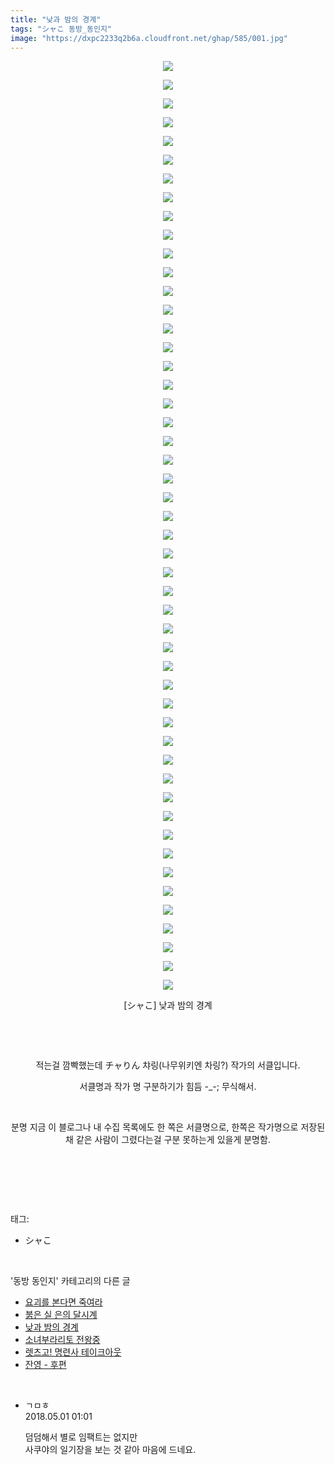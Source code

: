 ```yaml
---
title: "낮과 밤의 경계"
tags: "シャこ 동방_동인지"
image: "https://dxpc2233q2b6a.cloudfront.net/ghap/585/001.jpg"
---
```

<div class="article">
<p style="text-align: center; clear: none; float: none;"><img src="{{ site.imgserver3 }}/ghap/585/001.jpg"/></p>
<p style="text-align: center; clear: none; float: none;"><img src="{{ site.imgserver3 }}/ghap/585/002.jpg"/></p>
<p style="text-align: center; clear: none; float: none;"><img src="{{ site.imgserver3 }}/ghap/585/003.jpg"/></p>
<p style="text-align: center; clear: none; float: none;"><img src="{{ site.imgserver3 }}/ghap/585/004.jpg"/></p>
<p style="text-align: center; clear: none; float: none;"><img src="{{ site.imgserver3 }}/ghap/585/005.jpg"/></p>
<p style="text-align: center; clear: none; float: none;"><img src="{{ site.imgserver3 }}/ghap/585/006.jpg"/></p>
<p style="text-align: center; clear: none; float: none;"><img src="{{ site.imgserver3 }}/ghap/585/007.jpg"/></p>
<p style="text-align: center; clear: none; float: none;"><img src="{{ site.imgserver3 }}/ghap/585/008.jpg"/></p>
<p style="text-align: center; clear: none; float: none;"><img src="{{ site.imgserver3 }}/ghap/585/009.jpg"/></p>
<p style="text-align: center; clear: none; float: none;"><img src="{{ site.imgserver3 }}/ghap/585/010.jpg"/></p>
<p style="text-align: center; clear: none; float: none;"><img src="{{ site.imgserver3 }}/ghap/585/011.jpg"/></p>
<p style="text-align: center; clear: none; float: none;"><img src="{{ site.imgserver3 }}/ghap/585/012.jpg"/></p>
<p style="text-align: center; clear: none; float: none;"><img src="{{ site.imgserver3 }}/ghap/585/013.jpg"/></p>
<p style="text-align: center; clear: none; float: none;"><img src="{{ site.imgserver3 }}/ghap/585/014.jpg"/></p>
<p style="text-align: center; clear: none; float: none;"><img src="{{ site.imgserver3 }}/ghap/585/015.jpg"/></p>
<p style="text-align: center; clear: none; float: none;"><img src="{{ site.imgserver3 }}/ghap/585/016.jpg"/></p>
<p style="text-align: center; clear: none; float: none;"><img src="{{ site.imgserver3 }}/ghap/585/017.jpg"/></p>
<p style="text-align: center; clear: none; float: none;"><img src="{{ site.imgserver3 }}/ghap/585/018.jpg"/></p>
<p style="text-align: center; clear: none; float: none;"><img src="{{ site.imgserver3 }}/ghap/585/019.jpg"/></p>
<p style="text-align: center; clear: none; float: none;"><img src="{{ site.imgserver3 }}/ghap/585/020.jpg"/></p>
<p style="text-align: center; clear: none; float: none;"><img src="{{ site.imgserver3 }}/ghap/585/021.jpg"/></p>
<p style="text-align: center; clear: none; float: none;"><img src="{{ site.imgserver3 }}/ghap/585/022.jpg"/></p>
<p style="text-align: center; clear: none; float: none;"><img src="{{ site.imgserver3 }}/ghap/585/023.jpg"/></p>
<p style="text-align: center; clear: none; float: none;"><img src="{{ site.imgserver3 }}/ghap/585/024.jpg"/></p>
<p style="text-align: center; clear: none; float: none;"><img src="{{ site.imgserver3 }}/ghap/585/025.jpg"/></p>
<p style="text-align: center; clear: none; float: none;"><img src="{{ site.imgserver3 }}/ghap/585/026.jpg"/></p>
<p style="text-align: center; clear: none; float: none;"><img src="{{ site.imgserver3 }}/ghap/585/027.jpg"/></p>
<p style="text-align: center; clear: none; float: none;"><img src="{{ site.imgserver3 }}/ghap/585/028.jpg"/></p>
<p style="text-align: center; clear: none; float: none;"><img src="{{ site.imgserver3 }}/ghap/585/029.jpg"/></p>
<p style="text-align: center; clear: none; float: none;"><img src="{{ site.imgserver3 }}/ghap/585/030.jpg"/></p>
<p style="text-align: center; clear: none; float: none;"><img src="{{ site.imgserver3 }}/ghap/585/031.jpg"/></p>
<p style="text-align: center; clear: none; float: none;"><img src="{{ site.imgserver3 }}/ghap/585/032.jpg"/></p>
<p style="text-align: center; clear: none; float: none;"><img src="{{ site.imgserver3 }}/ghap/585/033.jpg"/></p>
<p style="text-align: center; clear: none; float: none;"><img src="{{ site.imgserver3 }}/ghap/585/034.jpg"/></p>
<p style="text-align: center; clear: none; float: none;"><img src="{{ site.imgserver3 }}/ghap/585/035.jpg"/></p>
<p style="text-align: center; clear: none; float: none;"><img src="{{ site.imgserver3 }}/ghap/585/036.jpg"/></p>
<p style="text-align: center; clear: none; float: none;"><img src="{{ site.imgserver3 }}/ghap/585/037.jpg"/></p>
<p style="text-align: center; clear: none; float: none;"><img src="{{ site.imgserver3 }}/ghap/585/038.jpg"/></p>
<p style="text-align: center; clear: none; float: none;"><img src="{{ site.imgserver3 }}/ghap/585/039.jpg"/></p>
<p style="text-align: center; clear: none; float: none;"><img src="{{ site.imgserver3 }}/ghap/585/040.jpg"/></p>
<p style="text-align: center; clear: none; float: none;"><img src="{{ site.imgserver3 }}/ghap/585/041.jpg"/></p>
<p style="text-align: center; clear: none; float: none;"><img src="{{ site.imgserver3 }}/ghap/585/042.jpg"/></p>
<p style="text-align: center; clear: none; float: none;"><img src="{{ site.imgserver3 }}/ghap/585/043.jpg"/></p>
<p style="text-align: center; clear: none; float: none;"><img src="{{ site.imgserver3 }}/ghap/585/044.jpg"/></p>
<p style="text-align: center; clear: none; float: none;"><img src="{{ site.imgserver3 }}/ghap/585/045.jpg"/></p>
<p style="text-align: center; clear: none; float: none;"><img src="{{ site.imgserver3 }}/ghap/585/046.jpg"/></p>
<p style="text-align: center; clear: none; float: none;"><img src="{{ site.imgserver3 }}/ghap/585/047.jpg"/></p>
<p style="text-align: center; clear: none; float: none;"><img src="{{ site.imgserver3 }}/ghap/585/048.jpg"/></p>
<p style="text-align: center; clear: none; float: none;"><img src="{{ site.imgserver3 }}/ghap/585/049.jpg"/></p>
<p style="text-align: center; clear: none; float: none;"><img src="{{ site.imgserver3 }}/ghap/585/050.jpg"/></p>
<p style="text-align: center; clear: none; float: none;">[シャこ] 낮과 밤의 경계</p>
<p style="text-align: center; clear: none; float: none;"><br/></p>
<p style="text-align: center; clear: none; float: none;"><br/></p>
<p style="text-align: center; clear: none; float: none;">적는걸 깜빡했는데 チャりん 챠링(나무위키엔 차링?) 작가의 서클입니다.</p>
<p style="text-align: center; clear: none; float: none;">서클명과 작가 명 구분하기가 힘듬 -_-; 무식해서.</p>
<p style="text-align: center; clear: none; float: none;"><br/></p>
<p style="text-align: center; clear: none; float: none;">분명 지금 이 블로그나 내 수집 목록에도 한 쪽은 서클명으로, 한쪽은 작가명으로 저장된 채 같은 사람이 그렸다는걸 구분 못하는게 있을게 분명함.</p>
<p><br/></p>
<p><br/></p>
</div><br/>
<div class="tagTrail">
<p>태그: </p>
<ul>
<li>シャこ</li>
</ul>
</div><br/>
<div class="another">
<p>'동방 동인지' 카테고리의 다른 글</p>
<ul>
<li><a href="/ghap_588">요괴를 본다면 죽여라</a></li>
<li><a href="/ghap_587">붉은 실 은의 달시계</a></li>
<li><a href="/ghap_585">낮과 밤의 경계</a></li>
<li><a href="/ghap_584">소녀부라리토 전왕중</a></li>
<li><a href="/ghap_583">렛츠고! 명련사 테이크아웃</a></li>
<li><a href="/ghap_582">잔영 - 후편</a></li>
</ul>
</div><br/>
<div class="cb_module cb_fluid">
<div class="cb_wrt cb_profile">
<div class="comment">
<ul>
<li class="cb_thumb_off" id="comment15247630">
<div class="cb_comment_area">
<div class="cb_info_area">
<div class="cb_section">
<span class="cb_nick_name">ㄱㅁㅎ</span>
</div>
<div class="cb_section">
<span class="cb_date">2018.05.01 01:01 </span>
</div>
</div>
<div class="cb_dsc_comment">
<p class="cb_dsc">
											덤덤해서 별로 임팩트는 없지만<br/>
사쿠야의 일기장을 보는 것 같아 마음에 드네요.
										</p>
</div>
</div></li>
</ul>
</div>
</div><!-- commentList close -->
</div><br/>
